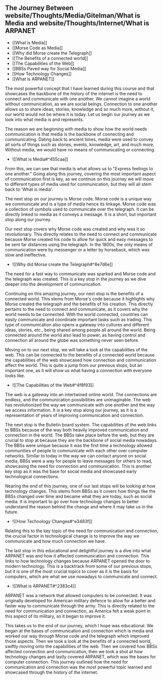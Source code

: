 ## The Journey Between website/Thoughts/Media/Gitelman/What is Media and website/Thoughts/Internet/What is ARPANET
- [[What is Media]]
- [[Morse Code as Media]]
- [[Why did Morse create the Telegraph]]
- [[The Benefits of a connected world]]
- [[The Capabilities of the Web]]
- [[BBSs Paved way for Social Media]]
- [[How Technology Changes]]
- [[What is ARPANET]]

The most powerful concept that I have learned during this course and that showcases the backbone of the history of the internet is the need to connect and communicate with one another. We cannot imagine a world without communication, as we are social beings. Connection to one another allows us to share ideas, stories, knowledge and so much more, without it, our world would not be where it is today. Let us begin our journey as we look into what media is and represents.

The reason we are beginning with media to show how the world needs communication is that media is the backbone of connecting and communicating. Dating back to ancient times, media were used to convey all sorts of things such as stories, events, knowledge, art, and much more. Without media, we would have no means of communicating or connecting.

- ![[What is Media#^455caa]]

From this, we can see that media is what allows us to "Express feelings to one another." Going along this journey, covering the most important aspect of communication first is key, as we continue on this journey we will move to different types of media used for communication, but they will all stem back to 'What is media'. 

The next stop on our journey is Morse code. Morse code is a unique way we communicate and is a type of media hence its linkage. Morse code was a collection of symbols used to communicate over the telegraph. It can be directly linked to media as it conveys a message. It is a short, but important stop along our journey. 

Our next stop covers why Morse code was created and why was it so revolutionary. This directly relates to the need to connect and communicate because Morse created his code to allow for quick and easy messages to be sent far distances using the telegraph.  In the 1800s, the only means of communication were by messenger or a letter by horseback, which was slow and ineffective. 

- ![[Why did Morse create the Telegraph#^8e7d6e]]

The need for a fast way to communicate was sparked and Morse code and the telegraph was created. This is a key stop in the journey as we dive deeper into the development of communication.

Continuing on this amazing journey, our next stop is the benefits of a connected world. This stems from Morse's code because it highlights why Morse created the telegraph and the benefits of his creation. This directly pertains to the need to connect and communicate, as it covers why the world needs to be connected. With the world connected, countries can easily communicate and coordinate important tasks such as trading. This type of communication also opens a gateway into cultures and different ideas, stories, etc., being shared among people all around the world. Being connected around the world also lead to power, as having control and connection all around the globe was something never seen before.

Moving on to our next stop, we will take a look at the capabilities of the web. This can be connected to the benefits of a connected world because the capabilities of the web showcased how connection and communication affect the world. This is quite a jump from our previous stops, but an important one, as it will show us what having a connection with everyone looks like.

- ![[The Capabilities of the Web#^4f8f93]]

The web is a gateway into an intertwined online world. The connections are endless, and the communication possibilities are unimaginable. The web has revolutionized the way we communicate with one another and the way we access information. It is a key stop along our journey, as it is a representation of years of improving communication and connection.

The next stop is the Bulletin board system. The capabilities of the web links to BBSs because of the way both heavily improved communication and connection in the world. The BBSs take place before the web, but they are crucial to stop at because they are the backbone of social media nowadays. The BBSs were unique because it was the first time a technology allowed communities of people to communicate with each other over computer networks. Similar to today in the way we can contact anyone on social media, BBSs were a way for people to leave messages for others to read, showcasing the need for connection and communication. This is another key stop as it was the base for social media and showcased early technological connections.

Nearing the end of this journey, one of our last stops will be looking at how technology changes. This stems from BBSs as it covers how things like the BBSs changed over time and became what they are today, such as social media. It is important to go over how technology changes to better understand the reason behind the change and where it may take us in the future.

- ![[How Technology Changes#^e3483f]]

Relating this to the key topic of the need for communication and connection, the crucial factor in technological change is to improve the way we communicate and how much connection we have.

The last stop in this educational and delightful journey is a dive into what ARPANET was and how it affected communication and connection. This links to how technology changes because ARPANET opened the door to modern technology. This is a backtrack from some of our previous stops, but it is one of the most crucial topics to cover as it is the basis for computers, which are what we use nowadays to communicate and connect.

- ![[What is ARPANET#^2383c4]]

ARPANET was a network that allowed computers to be connected. It was originally developed for American military defence to allow for a better and faster way to communicate through the army. This is directly related to the need for communication and connection, as America felt a weak point in this aspect of its military, so it began to improve it.

This takes us to the end of our journey, which I hope was educational. We began at the bases of communication and connection which is media and worked our way through Morse code and the telegraph which improved those aspects. Then we took a look at the benefits of a connected world, swiftly moving onto the capabilities of the web. Then we covered how BBSs affected connection and communication, then we took a shot at how technology changes and lastly covered ARPANET, which was the bases for computer connection. This journey outlined how the need for communication and connection was the most powerful topic learned and showcased through the history of the internet.